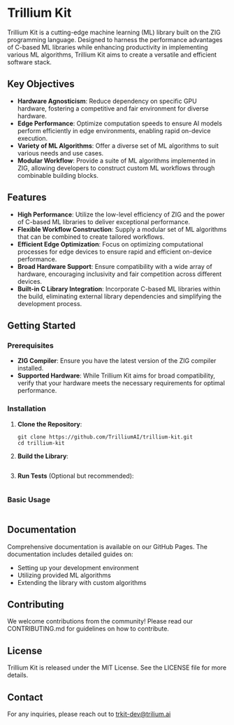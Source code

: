# Trillium Kit

Trillium Kit is a cutting-edge machine learning (ML) library built on the ZIG programming language. Designed to harness the performance advantages of C-based ML libraries while enhancing productivity in implementing various ML algorithms, Trillium Kit aims to create a versatile and efficient software stack.

## Key Objectives

- **Hardware Agnosticism**: Reduce dependency on specific GPU hardware, fostering a competitive and fair environment for diverse hardware.
- **Edge Performance**: Optimize computation speeds to ensure AI models perform efficiently in edge environments, enabling rapid on-device execution.
- **Variety of ML Algorithms**: Offer a diverse set of ML algorithms to suit various needs and use cases.
- **Modular Workflow**: Provide a suite of ML algorithms implemented in ZIG, allowing developers to construct custom ML workflows through combinable building blocks.

## Features

- **High Performance**: Utilize the low-level efficiency of ZIG and the power of C-based ML libraries to deliver exceptional performance.
- **Flexible Workflow Construction**: Supply a modular set of ML algorithms that can be combined to create tailored workflows.
- **Efficient Edge Optimization**: Focus on optimizing computational processes for edge devices to ensure rapid and efficient on-device performance.
- **Broad Hardware Support**: Ensure compatibility with a wide array of hardware, encouraging inclusivity and fair competition across different devices.
- **Built-in C Library Integration**: Incorporate C-based ML libraries within the build, eliminating external library dependencies and simplifying the development process.

## Getting Started

### Prerequisites
- **ZIG Compiler**: Ensure you have the latest version of the ZIG compiler installed.
- **Supported Hardware**: While Trillium Kit aims for broad compatibility, verify that your hardware meets the necessary requirements for optimal performance.

### Installation

1. **Clone the Repository**:

    ```
    git clone https://github.com/TrilliumAI/trillium-kit.git
    cd trillium-kit
    ```

2. **Build the Library**:

    ```
    ```

3. **Run Tests** (Optional but recommended):

    ```
    ```

### Basic Usage

```
```

## Documentation

Comprehensive documentation is available on our GitHub Pages. The documentation includes detailed guides on:

- Setting up your development environment
- Utilizing provided ML algorithms
- Extending the library with custom algorithms

## Contributing

We welcome contributions from the community! Please read our CONTRIBUTING.md for guidelines on how to contribute.

## License

Trillium Kit is released under the MIT License. See the LICENSE file for more details.

## Contact
For any inquiries, please reach out to trkit-dev@trilium.ai
